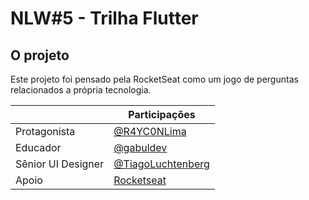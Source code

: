 # NLW#5 - Trilha Flutter

## O projeto

Este projeto foi pensado pela RocketSeat como um jogo de perguntas relacionados a própria 
tecnologia.


<table style="width:100%">
    <thead>
      <tr>
        <th></th>
        <th>Participações</th>
      </tr>
    </thead>
    <tbody>
      <tr>
        <td>Protagonista</td>
        <td><a target="_blank" href="https://github.com/R4YC0NLima">@R4YC0NLima</a></td>
      </tr>   
      <tr>
        <td>Educador</td>
        <td><a target="_blank" href="https://laravel.com/">@gabuldev</a></td>
      </tr>   
      <tr>
        <td>Sênior UI Designer</td>
        <td>
            <a target="_blank" href="https://www.linkedin.com/in/tiagoluchtenberg/?originalSubdomain=br">
                @TiagoLuchtenberg
            </a>
        </td>
      </tr>   
      <tr>
        <td>Apoio</td>
        <td><a target="_blank" href="https://www.rocketseat.com.br">Rocketseat</a></td>
      </tr>    
    </tbody>
</table>